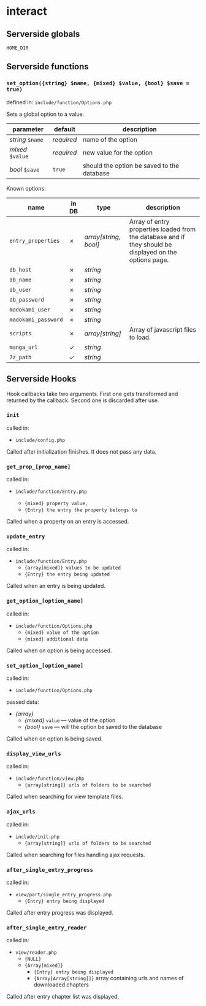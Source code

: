 # interact

## Serverside globals
`HOME_DIR`

## Serverside functions

### `set_option({string} $name, {mixed} $value, {bool} $save = true)`
defined in: `include/function/Options.php`

Sets a global option to a value.

| parameter | default | description |
| - | - | - |
| *string* `$name` | *required* | name of the option |
| *mixed* `$value` | *required* | new value for the option |
| *bool* `$save` | `true` | should the option be saved to the database |

Known options:

| name | in DB | type | description |
| - | - | - | - |
| `entry_properties` | &cross; | *array[string, bool]* | Array of entry properties loaded from the database and if they should be displayed on the options page. |
| `db_host` | &cross; | *string* | |
| `db_name` | &cross; | *string* | |
| `db_user` | &cross; | *string* | |
| `db_password` | &cross; | *string* | |
| `madokami_user` | &cross; | *string* | |
| `madokami_password` | &cross; | *string* | |
| `scripts` | &cross; | *array[string]* | Array of javascript files to load. |
| `manga_url` | &check; | *string* | |
| `7z_path` | &check; | *string* | |

## Serverside Hooks

Hook callbacks take two arguments. First one gets transformed and returned by the callback. Second one is discarded after use.

### `init`
called in:
- `include/config.php`

Called after initialization finishes. It does not pass any data.

### `get_prop_[prop_name]`
called in:
- `include/function/Entry.php`

  - `{mixed} property value,`
  - `{Entry} the entry the property belongs to`

Called when a property on an entry is accessed.

### `update_entry`
called in:
- `include/function/Entry.php`
  - `{array[mixed]} values to be updated`
  - `{Entry} the entry being updated`

Called when an entry is being updated.

### `get_option_[option_name]`
called in:
- `include/function/Options.php`
  - `{mixed} value of the option`
  - `{mixed} additional data`

Called when on option is being accessed.

### `set_option_[option_name]`
called in:
- `include/function/Options.php`

passed data:
- *{array}*
  - *{mixed}* `value` — value of the option
  - *{bool}* `save` — will the option be saved to the database

Called when on option is being saved.

### `display_view_urls`
called in:
- `include/function/view.php`
  - `{array[string]} urls of folders to be searched`

Called when searching for view template files.

### `ajax_urls`
called in:
- `include/init.php`
  - `{array[string]} urls of folders to be searched`

Called when searching for files handling ajax requests.

### `after_single_entry_progress`
called in:
- `view/part/single_entry_progress.php`
  - `{Entry} entry being displayed`

Called after entry progress was displayed.

### `after_single_entry_reader`
called in:
- `view/reader.php`
  - `{NULL}`
  - `{Array[mixed]}`
    - `{Entry} entry being displayed`
    - `{Array[Array[string]]}` array containing urls and names of downloaded chapters

Called after entry chapter list was displayed.